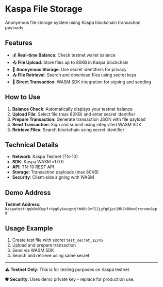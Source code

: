 # Kaspa File Storage

Anonymous file storage system using Kaspa blockchain transaction payloads.

## Features

- 💰 **Real-time Balance**: Check testnet wallet balance
- 📤 **File Upload**: Store files up to 80KB in Kaspa blockchain
- 🔐 **Anonymous Storage**: Use secret identifiers for privacy
- 📥 **File Retrieval**: Search and download files using secret keys
- 🚀 **Direct Transaction**: WASM SDK integration for signing and sending

## How to Use

1. **Balance Check**: Automatically displays your testnet balance
2. **Upload File**: Select file (max 80KB) and enter secret identifier
3. **Prepare Transaction**: Generate transaction JSON with file payload
4. **Send Transaction**: Sign and submit using integrated WASM SDK
5. **Retrieve Files**: Search blockchain using secret identifier

## Technical Details

- **Network**: Kaspa Testnet (TN-10)
- **SDK**: Kaspa WASM v1.0.0
- **API**: TN-10 REST API
- **Storage**: Transaction payloads (max 80KB)
- **Security**: Client-side signing with WASM

## Demo Address

**Testnet Address**: `kaspatest:qqk8m83ypfr4yg0ykaszpwjfm86c9vf22jgfg0jpc39h2k80nx8rxrumw8zpd`

## Usage Example

1. Create test file with secret `test_secret_12345`
2. Upload and prepare transaction
3. Send via WASM SDK
4. Search and retrieve using same secret

---

⚠️ **Testnet Only**: This is for testing purposes on Kaspa testnet.

🛡️ **Security**: Uses demo private key - replace for production use.